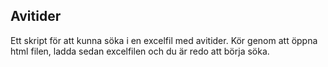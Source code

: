 ## Avitider

Ett skript för att kunna söka i en excelfil med avitider. Kör genom att öppna html filen, ladda sedan excelfilen och du är redo att börja söka.